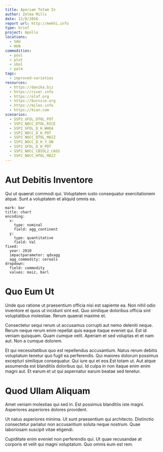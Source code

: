 ```yaml
---
title: Aperiam Totam In
author: Zelma Mills
date: 12/8/2016
report url: http://mekhi.info
type: brief
project: Apollo
locations:
  - SAU
  - HUN
commodities:
  - poul
  - plnt
  - sbol
  - palm
tags:
  - improved-varieties
resources:
  - https://danika.biz
  - https://river.info
  - https://olaf.org
  - https://burnice.org
  - https://miles.info
  - https://kian.com
scenarios:
  - SSP2_GFDL_DTOL_POT
  - SSP2_NOCC_DTOL_RICE
  - SSP2_GFDL_D_H_WHEA
  - SSP2_NOCC_D_H_POT
  - SSP2_NOCC_DTOL_MAIZ
  - SSP2_NOCC_D_H_Y_GN
  - SSP2_GFDL_D_H_POT
  - SSP2_NOCC_CBIOL2_CASS
  - SSP2_NOCC_HTOL_MAIZ
---
```

# Aut Debitis Inventore
Qui ut quaerat commodi qui. Voluptatem iusto consequatur exercitationem atque. Sunt a voluptatem et aliquid omnis ea.

```vis
mark: bar
title: chart
encoding:
  x:
    type: nominal
    field: agg_continent
  y:
    type: quantitative
    field: Val
fixed:
  year: 2010
  impactparameter: qdxagg
  agg_commodity: cereals
dropdown:
  field: commodity
  values: maiz, barl
```

# Quo Eum Ut
Unde quo ratione ut praesentium officia nisi est sapiente ea. Non nihil odio inventore et quos ut incidunt sint est. Quo similique doloribus officia sint voluptatibus molestiae. Rerum quaerat maxime et.
 Consectetur sequi rerum ut accusamus corrupti aut nemo deleniti neque. Rerum neque rerum enim repellat quis eaque itaque eveniet qui. Est id veniam quisquam. Quam cumque velit. Aperiam et sed voluptas et et nam aut. Non a cumque dolorem.
 Et qui necessitatibus quo est repellendus accusantium. Natus rerum debitis voluptatum tenetur quo fugit ea perferendis. Qui maiores dolorum possimus excepturi similique consequatur. Qui iure qui et eos.Est totam ut. Aut atque assumenda est blanditiis doloribus qui. Id culpa in non itaque enim enim magni aut. Et earum et ut qui aspernatur earum beatae sed tenetur.

# Quod Ullam Aliquam
Amet veniam molestias qui sed in. Est possimus blanditiis iste magni. Asperiores asperiores dolores provident.
 Ut natus asperiores minima. Ut sunt praesentium qui architecto. Distinctio consectetur pariatur non accusantium soluta neque nostrum. Quae laboriosam suscipit vitae eligendi.
 Cupiditate enim eveniet non perferendis qui. Ut quae recusandae at corporis et velit qui magni voluptatum. Quo omnis eum est rem.
